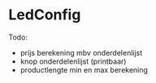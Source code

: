 # LedConfig

Todo:
- prijs berekening mbv onderdelenlijst
- knop onderdelenlijst (printbaar)
- productlengte min en max berekening
